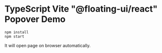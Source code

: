 TypeScript Vite "@floating-ui/react" Popover Demo
===========================

```
npm install
npm start
```

It will open page on browser automatically.
